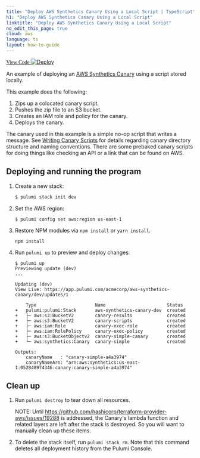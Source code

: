 ```yaml
---
title: "Deploy AWS Synthetics Canary Using a Local Script | TypeScript"
h1: "Deploy AWS Synthetics Canary Using a Local Script"
linktitle: "Deploy AWS Synthetics Canary Using a Local Script"
no_edit_this_page: true
cloud: aws
language: ts
layout: how-to-guide
---
```


<!-- WARNING: this page was generated by a tool. Do not edit it by hand. -->
<!-- To change it, please see https://github.com/pulumi/docs/tree/master/tools/mktutorial. -->

<p class="mb-4 flex">
    <a class="flex flex-wrap items-center rounded-md text-lg text-white bg-blue-600 border-2 border-blue-600 px-2 mr-2 whitespace-no-wrap hover:text-white" style="height: 45px; font-family: 'Gilroy'; " href="https://github.com/pulumi/examples/tree/master/aws-ts-synthetics-canary" target="_blank">
        <span><i class="fab fa-github pr-2"></i> View Code</span>
    </a>
    <a href="https://app.pulumi.com/new?template=https://github.com/pulumi/examples/tree/master/aws-ts-synthetics-canary" target="_blank">
        <img src="https://get.pulumi.com/new/button.svg" alt="Deploy">
    </a>
</p>


An example of deploying an [AWS Synthetics Canary](https://docs.aws.amazon.com/AmazonCloudWatch/latest/monitoring/CloudWatch_Synthetics_Canaries.html) using a script stored locally.

This example does the following:
1. Zips up a colocated canary script.
1. Pushes the zip file to an S3 bucket.
1. Creates an IAM role and policy for the canary.
1. Deploys the canary.

The canary used in this example is a simple no-op script that writes a message.
See [Writing Canary Scripts](https://docs.aws.amazon.com/AmazonCloudWatch/latest/monitoring/CloudWatch_Synthetics_Canaries_WritingCanary.html) for details regarding canary directory structure and naming conventions.
There are some prebaked canary scripts for doing things like checking an API or a link that can be found on AWS. 

## Deploying and running the program

1.  Create a new stack:

    ```bash
    $ pulumi stack init dev
    ```

1.  Set the AWS region:

    ```
    $ pulumi config set aws:region us-east-1
    ```

1.  Restore NPM modules via `npm install` or `yarn install`.
    ```
    npm install
    ```

1.  Run `pulumi up` to preview and deploy changes:

    ```
    $ pulumi up
    Previewing update (dev)
    ...

    Updating (dev)
    View Live: https://app.pulumi.com/acmecorp/aws-synthetics-canary/dev/updates/1

        Type                      Name                       Status      
    +   pulumi:pulumi:Stack       aws-synthetics-canary-dev  created     
    +   ├─ aws:s3:BucketV2        canary-results             created     
    +   ├─ aws:s3:BucketV2        canary-scripts             created     
    +   ├─ aws:iam:Role           canary-exec-role           created     
    +   ├─ aws:iam:RolePolicy     canary-exec-policy         created     
    +   ├─ aws:s3:BucketObjectv2  canary-simple-canary       created     
    +   └─ aws:synthetics:Canary  canary-simple              created     
    
    Outputs:
        canaryName   : "canary-simple-a4a3974"
        canaryNameArn: "arn:aws:synthetics:us-east-1:052848974346:canary:canary-simple-a4a3974"
    ```

## Clean up

1.  Run `pulumi destroy` to tear down all resources.

    NOTE: Until https://github.com/hashicorp/terraform-provider-aws/issues/19288 is addressed, the Canary's lambda function and related layers are left after the stack is destroyed. So you will want to manually clean up these items.

1.  To delete the stack itself, run `pulumi stack rm`. Note that this command deletes all deployment history from the Pulumi Console.
